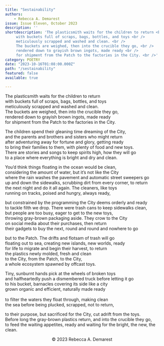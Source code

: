 ```yaml
---
title: "Sestainability"
authors:
    - Rebecca A. Demarest
issue: Issue Eleven, October 2023
description: ''
shortdescription: 'The plasticsmith waits for the children to return <br />
     with buckets full of scraps, bags, bottles, and toys <br />
     meticulously scrapped and washed and clean. <br />
     The buckets are weighed, then into the crucible they go, <br />
     rendered down to grayish brown ingots, made ready <br />
     for shipment from the Patch to the factories in the City. <br />'
category: POETRY
date: "2023-10-16T01:08:00.000Z"
path: "/sestainability"
featured: false
available: true

---
```


The plasticsmith waits for the children to return <br />
with buckets full of scraps, bags, bottles, and toys <br />
meticulously scrapped and washed and clean. <br />
The buckets are weighed, then into the crucible they go, <br />
rendered down to grayish brown ingots, made ready <br />
for shipment from the Patch to the factories in the City. <br />

The children spend their gleaning time dreaming of the City, <br />
and the parents and brothers and sisters who might return <br />
after adventuring away for fortune and glory, getting ready <br />
to bring their families to them, with plenty of food and new toys. <br />
There are stories and songs to keep spirits high, how they will go <br />
to a place where everything is bright and dry and clean. <br />

You’d think things floating in the ocean would be clean, <br />
considering the amount of water, but it’s not like the City <br />
where the rain washes the pavement and automatic street sweepers go <br />
up and down the sidewalks, scrubbing dirt from every corner, to return <br />
the next night and do it all again. The cleaners, like toys <br />
running on tracks, poised and hungry, always ready, <br />

but constrained by the programming the City deems orderly and ready <br />
to tackle filth we   drop. There were trash cans to keep sidewalks clean, <br />
  but people are too busy, eager to get to the new toys, <br />
throwing gray-brown packaging aside. They crow to the City <br />
on social media about their purchases, then return <br />
their gadgets   to buy   the next, round and round and nowhere to go <br />

but to the Patch. The drifts and flotsam of trash will go <br />
floating out to sea, creating new islands, new worlds, ready <br />
for life to migrate and begin their harvest, to return <br />
the plastics newly molded, fresh and clean <br />
to the City, from the Patch, to the City, <br />
a whole ecosystem spawned by offcast toys. <br />

Tiny, sunburnt hands pick at the wheels of broken toys <br />
and halfheartedly push a dismembered   truck before letting it go <br />
to his bucket, barnacles covering its side like a city <br />
grown organic and efficient, naturally made ready <br />  
to filter the waters they float through, making clean <br />
the sea before being plucked, scrapped, not to return, <br />

to their purpose, but sacrificed for the City, cut adrift from the toys. <br />
Before long the gray-brown plastics return, and into the crucible they go, <br />
to feed the waiting appetites, ready and waiting for the bright, the new, the clean. <br />


<p style="text-align: center;"> © 2023 Rebecca A. Demarest</p>